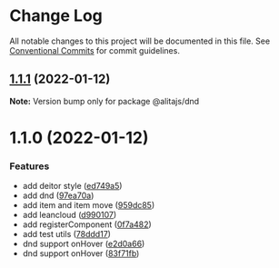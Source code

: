 # Change Log

All notable changes to this project will be documented in this file.
See [Conventional Commits](https://conventionalcommits.org) for commit guidelines.

## [1.1.1](https://github.com/alitajs/wufeng/compare/@alitajs/dnd@1.1.0...@alitajs/dnd@1.1.1) (2022-01-12)

**Note:** Version bump only for package @alitajs/dnd





# 1.1.0 (2022-01-12)


### Features

* add deitor style ([ed749a5](https://github.com/alitajs/wufeng/commit/ed749a591ff9b9b43f0c4fee1643a2f3bed9def8))
* add dnd ([97ea70a](https://github.com/alitajs/wufeng/commit/97ea70aab649d0d8e0f10cd7fd45b1f11f840bee))
* add item and item move ([959dc85](https://github.com/alitajs/wufeng/commit/959dc859fce4a8bd41259043f0ea80b856058aa0))
* add leancloud ([d990107](https://github.com/alitajs/wufeng/commit/d9901071bf7cf5d768b12fe132584e1fcbea0c61))
* add registerComponent ([0f7a482](https://github.com/alitajs/wufeng/commit/0f7a4821b3ca4feabd129b6754c3d95170b59c17))
* add test utils ([78ddd17](https://github.com/alitajs/wufeng/commit/78ddd17966113980659a0a19e4c77d9ebc4d7d54))
* dnd support onHover ([e2d0a66](https://github.com/alitajs/wufeng/commit/e2d0a665b9e51c85a584d595e5a5b87fa14048d6))
* dnd support onHover ([83f71fb](https://github.com/alitajs/wufeng/commit/83f71fbc59c7db0aa367ed94df99666da8d9e668))
